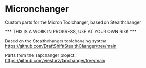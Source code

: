 # Micronchanger
Custom parts for the Micron Toolchanger, based on Stealthchanger


*** THIS IS A WORK IN PROGRESS, USE AT YOUR OWN RISK ***

Based on the Stealthchanger toolchanging system: https://github.com/DraftShift/StealthChanger/tree/main

Parts from the Tapchanger project: https://github.com/viesturz/tapchanger/tree/main
